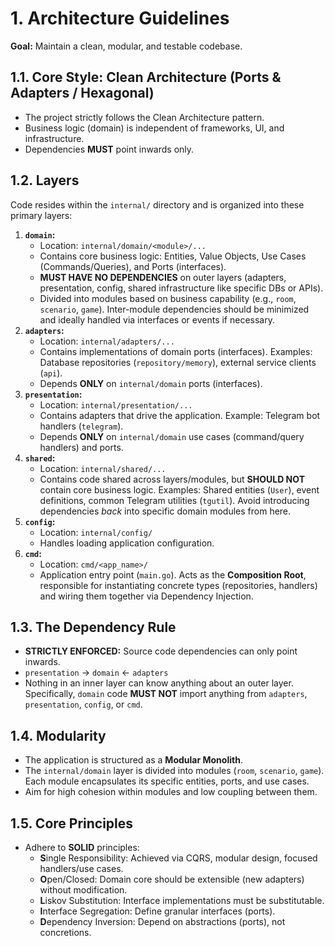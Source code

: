# 1. Architecture Guidelines

**Goal:** Maintain a clean, modular, and testable codebase.

## 1.1. Core Style: Clean Architecture (Ports & Adapters / Hexagonal)

*   The project strictly follows the Clean Architecture pattern.
*   Business logic (domain) is independent of frameworks, UI, and infrastructure.
*   Dependencies **MUST** point inwards only.

## 1.2. Layers

Code resides within the `internal/` directory and is organized into these primary layers:

1.  **`domain`:**
    *   Location: `internal/domain/<module>/...`
    *   Contains core business logic: Entities, Value Objects, Use Cases (Commands/Queries), and Ports (interfaces).
    *   **MUST HAVE NO DEPENDENCIES** on outer layers (adapters, presentation, config, shared infrastructure like specific DBs or APIs).
    *   Divided into modules based on business capability (e.g., `room`, `scenario`, `game`). Inter-module dependencies should be minimized and ideally handled via interfaces or events if necessary.
2.  **`adapters`:**
    *   Location: `internal/adapters/...`
    *   Contains implementations of domain ports (interfaces). Examples: Database repositories (`repository/memory`), external service clients (`api`).
    *   Depends **ONLY** on `internal/domain` ports (interfaces).
3.  **`presentation`:**
    *   Location: `internal/presentation/...`
    *   Contains adapters that drive the application. Example: Telegram bot handlers (`telegram`).
    *   Depends **ONLY** on `internal/domain` use cases (command/query handlers) and ports.
4.  **`shared`:**
    *   Location: `internal/shared/...`
    *   Contains code shared across layers/modules, but **SHOULD NOT** contain core business logic. Examples: Shared entities (`User`), event definitions, common Telegram utilities (`tgutil`). Avoid introducing dependencies *back* into specific domain modules from here.
5.  **`config`:**
    *   Location: `internal/config/`
    *   Handles loading application configuration.
6.  **`cmd`:**
    *   Location: `cmd/<app_name>/`
    *   Application entry point (`main.go`). Acts as the **Composition Root**, responsible for instantiating concrete types (repositories, handlers) and wiring them together via Dependency Injection.

## 1.3. The Dependency Rule

*   **STRICTLY ENFORCED:** Source code dependencies can only point inwards.
*   `presentation` -> `domain` <- `adapters`
*   Nothing in an inner layer can know anything about an outer layer. Specifically, `domain` code **MUST NOT** import anything from `adapters`, `presentation`, `config`, or `cmd`.

## 1.4. Modularity

*   The application is structured as a **Modular Monolith**.
*   The `internal/domain` layer is divided into modules (`room`, `scenario`, `game`). Each module encapsulates its specific entities, ports, and use cases.
*   Aim for high cohesion within modules and low coupling between them.

## 1.5. Core Principles

*   Adhere to **SOLID** principles:
    *   **S**ingle Responsibility: Achieved via CQRS, modular design, focused handlers/use cases.
    *   **O**pen/Closed: Domain core should be extensible (new adapters) without modification.
    *   **L**iskov Substitution: Interface implementations must be substitutable.
    *   **I**nterface Segregation: Define granular interfaces (ports).
    *   **D**ependency Inversion: Depend on abstractions (ports), not concretions. 